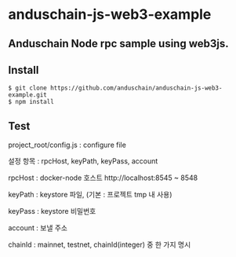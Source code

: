 # anduschain-js-web3-example

## Anduschain Node rpc sample using web3js.

## Install
```$xslt
$ git clone https://github.com/anduschain/anduschain-js-web3-example.git
$ npm install
```

## Test
project_root/config.js : configure file 

설정 항목 : rpcHost, keyPath, keyPass, account

rpcHost : docker-node 호스트 http://localhost:8545 ~ 8548

keyPath : keystore 파일, (기본 : 프로젝트 tmp 내 사용)

keyPass : keystore 비밀번호

account : 보낼 주소

chainId : mainnet, testnet, chainId(integer) 중 한 가지 명시
